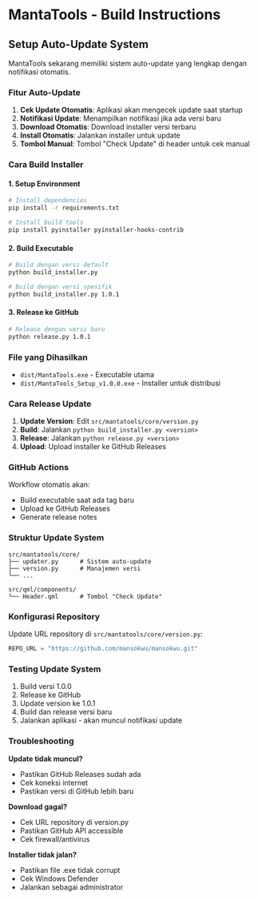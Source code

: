 # MantaTools - Build Instructions

## Setup Auto-Update System

MantaTools sekarang memiliki sistem auto-update yang lengkap dengan notifikasi otomatis.

### Fitur Auto-Update

1. **Cek Update Otomatis**: Aplikasi akan mengecek update saat startup
2. **Notifikasi Update**: Menampilkan notifikasi jika ada versi baru
3. **Download Otomatis**: Download installer versi terbaru
4. **Install Otomatis**: Jalankan installer untuk update
5. **Tombol Manual**: Tombol "Check Update" di header untuk cek manual

### Cara Build Installer

#### 1. Setup Environment

```bash
# Install dependencies
pip install -r requirements.txt

# Install build tools
pip install pyinstaller pyinstaller-hooks-contrib
```

#### 2. Build Executable

```bash
# Build dengan versi default
python build_installer.py

# Build dengan versi spesifik
python build_installer.py 1.0.1
```

#### 3. Release ke GitHub

```bash
# Release dengan versi baru
python release.py 1.0.1
```

### File yang Dihasilkan

- `dist/MantaTools.exe` - Executable utama
- `dist/MantaTools_Setup_v1.0.0.exe` - Installer untuk distribusi

### Cara Release Update

1. **Update Version**: Edit `src/mantatools/core/version.py`
2. **Build**: Jalankan `python build_installer.py <version>`
3. **Release**: Jalankan `python release.py <version>`
4. **Upload**: Upload installer ke GitHub Releases

### GitHub Actions

Workflow otomatis akan:
- Build executable saat ada tag baru
- Upload ke GitHub Releases
- Generate release notes

### Struktur Update System

```
src/mantatools/core/
├── updater.py      # Sistem auto-update
├── version.py      # Manajemen versi
└── ...

src/qml/components/
└── Header.qml      # Tombol "Check Update"
```

### Konfigurasi Repository

Update URL repository di `src/mantatools/core/version.py`:

```python
REPO_URL = "https://github.com/mansokwu/mansokwu.git"
```

### Testing Update System

1. Build versi 1.0.0
2. Release ke GitHub
3. Update version ke 1.0.1
4. Build dan release versi baru
5. Jalankan aplikasi - akan muncul notifikasi update

### Troubleshooting

**Update tidak muncul?**
- Pastikan GitHub Releases sudah ada
- Cek koneksi internet
- Pastikan versi di GitHub lebih baru

**Download gagal?**
- Cek URL repository di version.py
- Pastikan GitHub API accessible
- Cek firewall/antivirus

**Installer tidak jalan?**
- Pastikan file .exe tidak corrupt
- Cek Windows Defender
- Jalankan sebagai administrator
